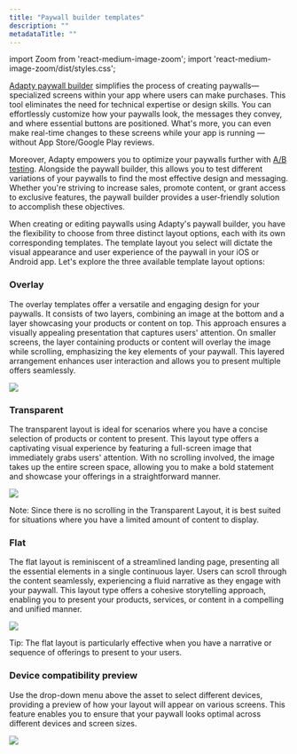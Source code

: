 ```yaml
---
title: "Paywall builder templates"
description: ""
metadataTitle: ""
---
```


import Zoom from 'react-medium-image-zoom';
import 'react-medium-image-zoom/dist/styles.css';

[Adapty paywall builder](/3.0/adapty-paywall-builder) simplifies the process of creating paywalls—specialized screens within your app where users can make purchases. This tool eliminates the need for technical expertise or design skills. You can effortlessly customize how your paywalls look, the messages they convey, and where essential buttons are positioned. What's more, you can even make real-time changes to these screens while your app is running — without App Store/Google Play reviews.

Moreover, Adapty empowers you to optimize your paywalls further with [A/B testing](ab-tests). Alongside the paywall builder, this allows you to test different variations of your paywalls to find the most effective design and messaging. Whether you're striving to increase sales, promote content, or grant access to exclusive features, the paywall builder provides a user-friendly solution to accomplish these objectives.

When creating or editing paywalls using Adapty's paywall builder, you have the flexibility to choose from three distinct layout options, each with its own corresponding templates. The template layout you select will dictate the visual appearance and user experience of the paywall in your iOS or Android app. Let's explore the three available template layout options:

### Overlay

The overlay templates offer a versatile and engaging design for your paywalls. It consists of two layers, combining an image at the bottom and a layer showcasing your products or content on top. This approach ensures a visually appealing presentation that captures users' attention. On smaller screens, the layer containing products or content will overlay the image while scrolling, emphasizing the key elements of your paywall. This layered arrangement enhances user interaction and allows you to present multiple offers seamlessly.


<Zoom>
  <img src={require('./img/4a115f4-CleanShot_2023-09-05_at_15.48.442x.png').default}
  style={{
    border: 'none', /* border width and color */
    width: '700px', /* image width */
    display: 'block', /* for alignment */
    margin: '0 auto' /* center alignment */
  }}
/>
</Zoom>





### Transparent

The transparent layout is ideal for scenarios where you have a concise selection of products or content to present. This layout type offers a captivating visual experience by featuring a full-screen image that immediately grabs users' attention. With no scrolling involved, the image takes up the entire screen space, allowing you to make a bold statement and showcase your offerings in a straightforward manner.


<Zoom>
  <img src={require('./img/459e2c9-CleanShot_2023-09-05_at_15.49.422x.png').default}
  style={{
    border: 'none', /* border width and color */
    width: '700px', /* image width */
    display: 'block', /* for alignment */
    margin: '0 auto' /* center alignment */
  }}
/>
</Zoom>





Note: Since there is no scrolling in the Transparent Layout, it is best suited for situations where you have a limited amount of content to display.

### Flat

The flat layout is reminiscent of a streamlined landing page, presenting all the essential elements in a single continuous layer. Users can scroll through the content seamlessly, experiencing a fluid narrative as they engage with your paywall. This layout type offers a cohesive storytelling approach, enabling you to present your products, services, or content in a compelling and unified manner.


<Zoom>
  <img src={require('./img/dbd9135-CleanShot_2023-09-05_at_15.52.312x.png').default}
  style={{
    border: 'none', /* border width and color */
    width: '700px', /* image width */
    display: 'block', /* for alignment */
    margin: '0 auto' /* center alignment */
  }}
/>
</Zoom>





Tip: The flat layout is particularly effective when you have a narrative or sequence of offerings to present to your users.

### Device compatibility preview

Use the drop-down menu above the asset to select different devices, providing a preview of how your layout will appear on various screens. This feature enables you to ensure that your paywall looks optimal across different devices and screen sizes.

![](https://files.readme.io/a6ccf83-Export-1693241907397.gif)